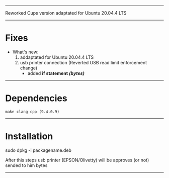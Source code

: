 ***
Reworked Cups version adaptated for Ubuntu 20.04.4 LTS
***
# Fixes

 + What's new:
   1. addaptated for Ubuntu 20.04.4 LTS
   2. usb printer connection (Reverted USB read limit enforcement change)
        - added **if statement _(bytes)_**
***
# Dependencies

```
make clang cpp (9.4.0.9)
```
***
# Installation
sudo dpkg -i packagename.deb

After this steps usb printer (EPSON/Olivetty) will be approves (or not) sended to him bytes
***
